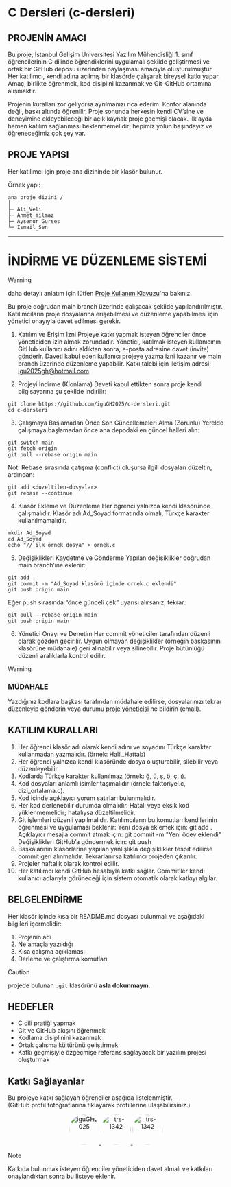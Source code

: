 # C Dersleri (c-dersleri)

## PROJENİN AMACI

Bu proje, İstanbul Gelişim Üniversitesi Yazılım Mühendisliği 1. sınıf öğrencilerinin C dilinde öğrendiklerini uygulamalı şekilde geliştirmesi ve ortak bir GitHub deposu üzerinden paylaşması amacıyla oluşturulmuştur.
Her katılımcı, kendi adına açılmış bir klasörde çalışarak bireysel katkı yapar. Amaç, birlikte öğrenmek, kod disiplini kazanmak ve Git–GitHub ortamına alışmaktır.

Projenin kuralları zor geliyorsa ayrılmanızı rica ederim. Konfor alanında değil, baskı altında öğrenilir.
Proje sonunda herkesin kendi CV’sine ve deneyimine ekleyebileceği bir açık kaynak proje geçmişi olacak.
İlk ayda hemen katılım sağlanması beklenmemelidir; hepimiz yolun başındayız ve öğreneceğimiz çok şey var.

## PROJE YAPISI
Her katılımcı için proje ana dizininde bir klasör bulunur.

Örnek yapı:

```text
ana proje dizini /
│
├─ Ali_Veli
├─ Ahmet_Yilmaz
├─ Aysenur_Gurses
└─ Ismail_Sen
```

---

# İNDİRME VE DÜZENLEME SİSTEMİ

> [!WARNING]
> daha detaylı anlatım için lütfen [Proje Kullanım Klavuzu](https://github.com/iguGH2025/c-dersleri/tree/main/Proje_Kullanim_Klavuzu)'na bakınız.

Bu proje doğrudan main branch üzerinde çalışacak şekilde yapılandırılmıştır. Katılımcıların proje dosyalarına erişebilmesi ve düzenleme yapabilmesi için yönetici onayıyla davet edilmesi gerekir.

1. Katılım ve Erişim İzni
   Projeye katkı yapmak isteyen öğrenciler önce yöneticiden izin almak zorundadır. Yönetici, katılmak isteyen kullanıcının GitHub kullanıcı adını aldıktan sonra, e-posta adresine davet (invite) gönderir. Daveti kabul eden kullanıcı projeye yazma izni kazanır ve main branch üzerinde düzenleme yapabilir.
   Katkı talebi için iletişim adresi: [igu2025gh@hotmail.com](mailto:igu2025gh@hotmail.com)

2. Projeyi İndirme (Klonlama)
   Daveti kabul ettikten sonra proje kendi bilgisayarına şu şekilde indirilir:

```
git clone https://github.com/iguGH2025/c-dersleri.git
cd c-dersleri
```

3. Çalışmaya Başlamadan Önce Son Güncellemeleri Alma (Zorunlu)
   Yerelde çalışmaya başlamadan önce ana depodaki en güncel halleri alın:

```
git switch main
git fetch origin
git pull --rebase origin main
```

Not: Rebase sırasında çatışma (conflict) oluşursa ilgili dosyaları düzeltin, ardından:

```
git add <duzeltilen-dosyalar>
git rebase --continue
```

4. Klasör Ekleme ve Düzenleme
   Her öğrenci yalnızca kendi klasöründe çalışmalıdır. Klasör adı Ad_Soyad formatında olmalı, Türkçe karakter kullanılmamalıdır.

```
mkdir Ad_Soyad
cd Ad_Soyad
echo "// ilk örnek dosya" > ornek.c
```

5. Değişiklikleri Kaydetme ve Gönderme
   Yapılan değişiklikler doğrudan main branch’ine eklenir:

```
git add .
git commit -m "Ad_Soyad klasörü içinde ornek.c eklendi"
git push origin main
```

Eğer push sırasında “önce günceli çek” uyarısı alırsanız, tekrar:

```
git pull --rebase origin main
git push origin main
```

6. Yönetici Onayı ve Denetim
   Her commit yöneticiler tarafından düzenli olarak gözden geçirilir. Uygun olmayan değişiklikler (örneğin başkasının klasörüne müdahale) geri alınabilir veya silinebilir. Proje bütünlüğü düzenli aralıklarla kontrol edilir.

> [!WARNING]
> ### MÜDAHALE
> Yazdığınız kodlara başkası tarafından müdahale edilirse, dosyalarınızı tekrar düzenleyip gönderin veya durumu [proje yöneticisi](mailto:hattab1342@gmail.com) ne bildirin (email).

## KATILIM KURALLARI

1. Her öğrenci klasör adı olarak kendi adını ve soyadını Türkçe karakter kullanmadan yazmalıdır. (örnek: Halil_Hattab)
2. Her öğrenci yalnızca kendi klasöründe dosya oluşturabilir, silebilir veya düzenleyebilir.
3. Kodlarda Türkçe karakter kullanılmaz (örnek: ğ, ü, ş, ö, ç, ı).
4. Kod dosyaları anlamlı isimler taşımalıdır (örnek: faktoriyel.c, dizi_ortalama.c).
5. Kod içinde açıklayıcı yorum satırları bulunmalıdır.
6. Her kod derlenebilir durumda olmalıdır. Hatalı veya eksik kod yüklenmemelidir; hatalıysa düzeltilmelidir.
6. Git işlemleri düzenli yapılmalıdır. Katılımcıların bu komutları kendilerinin öğrenmesi ve uygulaması beklenir:
   Yeni dosya eklemek için: git add .
   Açıklayıcı mesajla commit atmak için: git commit -m "Yeni ödev eklendi"
   Değişiklikleri GitHub’a göndermek için: git push
7. Başkalarının klasörlerine yapılan yanlışlıkla değişiklikler tespit edilirse commit geri alınmalıdır. Tekrarlanırsa katılımcı projeden çıkarılır.
8. Projeler haftalık olarak kontrol edilir.
9. Her katılımcı kendi GitHub hesabıyla katkı sağlar. Commit’ler kendi kullanıcı adlarıyla görüneceği için sistem otomatik olarak katkıyı algılar.

## BELGELENDİRME

Her klasör içinde kısa bir README.md dosyası bulunmalı ve aşağıdaki bilgileri içermelidir:
1. Projenin adı
2. Ne amaçla yazıldığı
3. Kısa çalışma açıklaması
4. Derleme ve çalıştırma komutları.

> [!CAUTION]
> projede bulunan `.git` klasörünü **asla dokunmayın**.

## HEDEFLER

- C dili pratiği yapmak
- Git ve GitHub akışını öğrenmek
- Kodlama disiplinini kazanmak
- Ortak çalışma kültürünü geliştirmek
- Katkı geçmişiyle özgeçmişe referans sağlayacak bir yazılım projesi oluşturmak


## Katkı Sağlayanlar

Bu projeye katkı sağlayan öğrenciler aşağıda listelenmiştir.  
(GitHub profil fotoğraflarına tıklayarak profillerine ulaşabilirsiniz.)

<p align="center">
  <a href="https://github.com/iguGH2025">
    <img src="https://avatars.githubusercontent.com/iguGH2025" width="70" height="70" style="border-radius:50%;" alt="iguGH2025"/>
  </a>
  <a href="https://github.com/trs-1342">
    <img src="https://avatars.githubusercontent.com/trs-1342" width="70" height="70" style="border-radius:50%;" alt="trs-1342"/>
  </a>
  <a href="https://github.com/sara-rezk">
    <img src="https://avatars.githubusercontent.com/sara-rezk" width="70" height="70" style="border-radius:50%;" alt="trs-1342"/>
  </a>
</p>

> [!NOTE]
> Katkıda bulunmak isteyen öğrenciler yöneticiden davet almalı ve katkıları onaylandıktan sonra bu listeye eklenir.
